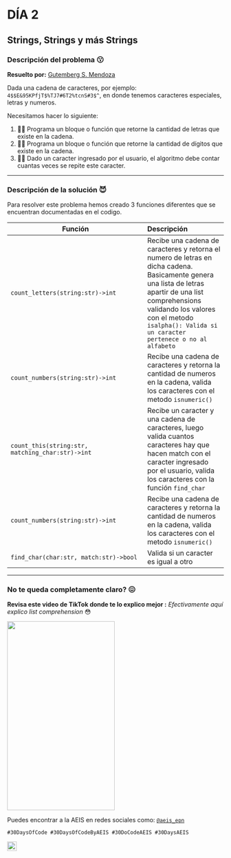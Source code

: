 # DÍA 2
## Strings, Strings y más Strings
### Descripción del problema :kissing:
**Resuelto por:** [Gutemberg S. Mendoza](linkedin.com/in/gutembergsmendoza)

Dada una cadena de caracteres, por ejemplo: `4$$E&95KPfjT$%TJ7#6T2%tcnS#3$^`, en donde tenemos caracteres especiales, letras y numeros. 

Necesitamos hacer lo siguiente: 

1. 🧑‍💻 Programa un bloque o función que retorne la cantidad de letras que existe en la cadena.
2. 👩‍💻 Programa un bloque o función que retorne la cantidad de dígitos que existe en la cadena.
3. 🧑‍💻 Dado un caracter ingresado por el usuario, el algoritmo debe contar cuantas veces se repite este caracter.


---

### Descripción de la solución :smiling_imp:
Para resolver este problema hemos creado 3 funciones diferentes que se encuentran documentadas en el codigo.

| Función <div style="width:300px"></div> | Descripción |
| --- | :--- |
|`count_letters(string:str)->int`| Recibe una cadena de caracteres y retorna el numero de letras en dicha cadena. Basicamente genera una lista de letras apartir de una list comprehensions validando los valores con el metodo `isalpha(): Valida si un caracter pertenece o no al alfabeto`| 
|`count_numbers(string:str)->int`|Recibe una cadena de caracteres y retorna la cantidad de numeros en la cadena, valida los caracteres con el metodo `isnumeric()`|
|`count_this(string:str, matching_char:str)->int`|Recibe un caracter y una cadena de caracteres, luego valida cuantos caracteres hay que hacen match con el caracter ingresado por el usuario, valida los caracteres con la función  `find_char`|
|`count_numbers(string:str)->int`|Recibe una cadena de caracteres y retorna la cantidad de numeros en la cadena, valida los caracteres con el metodo `isnumeric()`|
|`find_char(char:str, match:str)->bool`|Valida si un caracter es igual a otro|





---
### No te queda completamente claro? :confounded:
**Revisa este video de TikTok donde te lo explico mejor :** 
*Efectivamente aquí explico list comprehension* :flushed:




[<img src="https://res.cloudinary.com/marcomontalbano/image/upload/v1664299328/video_to_markdown/images/tiktok--7148110640102624517-c05b58ac6eb4c4700831b2b3070cd403.jpg" width = "250" height = "440">](https://www.tiktok.com/@steveeeeess/video/7148110640102624517?is_copy_url=1&is_from_webapp=v1)







Puedes encontrar a la AEIS en redes sociales como: [```@aeis_epn```](https://www.instagram.com/aeis_epn/)



`#30DaysOfCode #30DaysOfCodeByAEIS #30DoCodeAEIS #30DaysAEIS`

<a href="https://www.linkedin.com/in/gutembergsmendoza/">
    <img align="left" alt="Gutemberg S. Mendoza | LinkedIn " width="22px" src="https://cdn.jsdelivr.net/npm/simple-icons@v3/icons/linkedin.svg" />
  </a>


